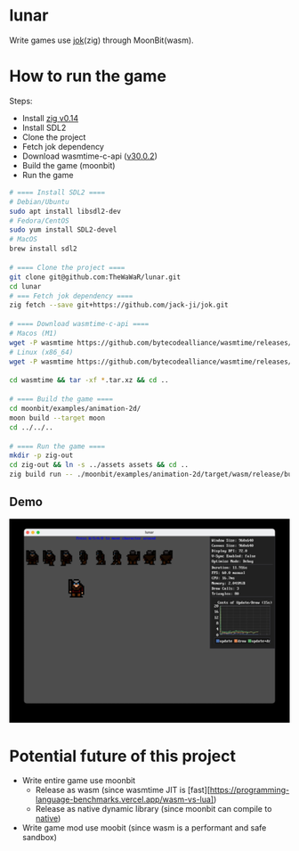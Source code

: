 # lunar
Write games use [jok](https://github.com/Jack-Ji/jok)(zig) through MoonBit(wasm).

# How to run the game

Steps:
* Install [zig v0.14](https://ziglang.org/download/#release-0.14.0)
* Install SDL2
* Clone the project
* Fetch jok dependency
* Download wasmtime-c-api ([v30.0.2](https://github.com/bytecodealliance/wasmtime/releases/tag/v30.0.2))
* Build the game (moonbit)
* Run the game

``` sh
# ==== Install SDL2 ====
# Debian/Ubuntu
sudo apt install libsdl2-dev
# Fedora/CentOS
sudo yum install SDL2-devel
# MacOS
brew install sdl2

# ==== Clone the project ====
git clone git@github.com:TheWaWaR/lunar.git
cd lunar
# === Fetch jok dependency ====
zig fetch --save git+https://github.com/jack-ji/jok.git

# ==== Download wasmtime-c-api ====
# Macos (M1)
wget -P wasmtime https://github.com/bytecodealliance/wasmtime/releases/download/v30.0.2/wasmtime-v30.0.2-aarch64-macos-c-api.tar.xz
# Linux (x86_64)
wget -P wasmtime https://github.com/bytecodealliance/wasmtime/releases/download/v30.0.2/wasmtime-v30.0.2-x86_64-linux-c-api.tar.xz

cd wasmtime && tar -xf *.tar.xz && cd ..

# ==== Build the game ====
cd moonbit/examples/animation-2d/
moon build --target moon
cd ../../..

# ==== Run the game ====
mkdir -p zig-out
cd zig-out && ln -s ../assets assets && cd ..
zig build run -- ./moonbit/examples/animation-2d/target/wasm/release/build/lunar.wasm
```

## Demo
![demo](assets/images/demo.jpg)

# Potential future of this project
* Write entire game use moonbit
  - Release as wasm (since wasmtime JIT is [fast][https://programming-language-benchmarks.vercel.app/wasm-vs-lua])
  - Release as native dynamic library (since moonbit can compile to [native](https://www.moonbitlang.com/blog/native))
* Write game mod use moobit (since wasm is a performant and safe sandbox)
